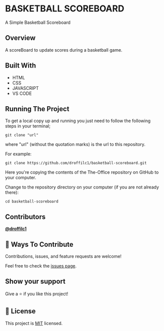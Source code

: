 # BASKETBALL SCOREBOARD

A Simple Basketball Scoreboard

## Overview
A scoreBoard to update scores during a basketball game. 

## Built With
* HTML
* CSS
* JAVASCRIPT
* VS CODE

## Running The Project
To get a local copy up and running you just need to follow the following steps in your terminal;
```
git clone "url"
```

where "url" (without the quotation marks) is the url to this repository.

For example:

```
git clone https://github.com/droffilc1/basketball-scoreboard.git
```

Here you're copying the contents of the The-Office repository on GitHub to your computer.

Change to the repository directory on your computer (if you are not already there):

```
cd basketball-scoreboard
```

## Contributors

**[@droffilc1][1]**

## 🤝 Ways To Contribute

Contributions, issues, and feature requests are welcome!

Feel free to check the [issues page](../../issues/).

## Show your support

Give a ⭐️ if you like this project!

## 📝 License

This project is [MIT](./MIT.md) licensed.

[1]:https://github.com/droffilc1
